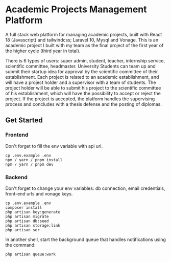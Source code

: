 # Academic Projects Management Platform

A full stack web platform for managing academic projects, built with React 18 (Javascript) and tailwindcss; Laravel 10, Mysql and Vonage. This is an academic project I built with my team as the final project of the first year of the higher cycle (third year in total).

There is 6 types of users: super admin, student, teacher, internship service, scientific committee, headmaster.
University Students can team up and submit their startup idea for approval by the scientific committee of their establishment. Each project is related to an academic establishment, and will have a project holder and a supervisor with a team of students. The project holder will be able to submit his project to the scientific committee of his establishment, which will have the possibility to accept or reject the project. If the project is accepted, the platform handles the supervising process and concludes with a thesis defense and the posting of diplomas.


## Get Started

### Frontend
Don't forget to fill the env variable with api url.
```
cp .env.example .env
npm / yarn / pnpm install
npm / yarn / pnpm dev
```

### Backend
Don't forget to change your env variables: db connection, email credentials, front-end urls and vonage keys.
```
cp .env.example .env
composer install
php artisan key:generate
php artisan migrate
php artisan db:seed
php artisan storage:link
php artisan ser
```
In another shell, start the background queue that handles notifications using the command:
```
php artisan queue:work
```

